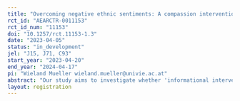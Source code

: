 ```yaml
---
title: "Overcoming negative ethnic sentiments: A compassion intervention"
rct_id: "AEARCTR-0011153"
rct_id_num: "11153"
doi: "10.1257/rct.11153-1.3"
date: "2023-04-05"
status: "in_development"
jel: "J15, J71, C93"
start_year: "2023-04-20"
end_year: "2024-04-17"
pi: "Wieland Mueller wieland.mueller@univie.ac.at"
abstract: "Our study aims to investigate whether 'informational interventions' can help reduce anti-minority sentiments. Specifically, we will conduct an online survey in the Czech Republic. The Roma community in the Czech Republic continues to be one of the most marginalized and discriminated against groups worldwide.  Initially, we elicit people's attitudes towards the Roma community. Some participants are then shown a video portraying the fictional life story of a Roma girl, aimed at evoking compassion. Finally, we assess participants' willingness to support the Roma community using self-reported and behavioral measures."
layout: registration
---
```


